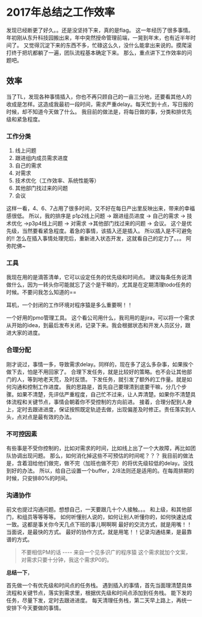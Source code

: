 # 2017年总结之工作效率

发现已经断更了好久。。还是没坚持下来，真的是flag。
这一年经历了很多事情。年初刚从东升科技园搬出来，年中突然授命管理前端，一晃到年末，也有近半年时间了。
又觉得沉淀下来的东西不多，忙碌这么久，没什么能拿出来说的。摸爬滚打终于把坑都躺了一遍，团队流程基本确定下来。
那么，重点讲下工作效率的问题吧。

## 效率
当了TL，发现各种事情插入，你也不再只顾自己的一亩三分地，还要看其他人的收成是怎样。这造成我最初一段时间，需求严重delay。每天忙到十点，写日报的时候，却不知道今天做了什么。
我目前的做法是，将每日做的事，分类和排优先级和紧急程度。
### 工作分类
1. 线上问题
2. 跟进组内成员需求进度
3. 自己的需求
4. 对需求
5. 技术优化（工作效率、系统性能等）
6. 其他部门找过来的问题
7. 会议

这样一看，4、6、7占用了很多时间，又不好在每日产出里反映出来，带来的幸福感很低。
所以，我的排序是 p1p2线上问题 -> 跟进组员进度 -> 自己的需求 -> 技术优化 ->p3p4线上问题 -> 对需求 ->其他部门找过来的问题 -> 会议。
这个是优先级，当然要看紧急程度。着急的事情，该插入还是插入。
所以插入是不可避免的!!
怎么在插入事情处理完后，重新进入状态开发，这就看自己的定力了。。。
阿弥陀佛~

### 工具
我现在用的是滴答清单，它可以设定任务的优先级和时间点。
建议每条任务说清做什么，因为一转头你可能就忘了这个是干嘛的，尤其是在定期清理todo任务的时候。不要问我怎么知道的==

耳机，一个封闭的工作环境对程序猿是多么重要啊！！

一个好用的pmo管理工具。
这个看公司用什么，我司用的是jira，可以将一个需求从开始的idea，到最后发布关闭，记录下来。我会根据状态和开发人员区分，跟进大家的进度。


### 合理分配
刚才说过，事情一多，导致需求delay。同样的，现在多了这么多杂事，如果挨个做下去，怕是不用回家了。
合理下发任务，就是比较好的策略。也不会让其他部门的人，等到地老天荒，及时反馈。
下发任务，就引发了额外的工作量。就是如何沟通和控制工作进度。
我的思路是，首先自己要理清到底要干嘛，分几个步骤。如果不清楚，先评估严重程度，自己忙不过来，让人弄清楚。如果你不清楚具体流程和关键节点，事情会朝着你不受控制的方向前进。
接着，合理分配到人身上，定时去跟进进度，保证按照既定轨迹去做，出现偏差及时修正。责任落实到人头，点对点是最有效的办法。

### 不可控因素
有些事是不受你控制的，比如对需求的时间，比如线上出了一个大故障，再比如团队协调出现问题。
那么，如何消化掉这些不可预估的时间呢？？？
我目前的做法是，含着泪给他们做完，做不完（加班也做不完）的将优先级较低的delay。没找到好的办法。
所以，给自己设置一个buffer，2/8法则还是适用的。在每周排期的时候，只安排80%的时间。

### 沟通协作

 前文也提过沟通问题。想想自己，一天要跟几十个人接触。。。
 和上级，和其他部门，和组员等等等等。
 如何听懂别人说的，如何让别人听懂你的，如何快速达成一致。这都是事关你今天几点下班的事儿啊啊啊
 最好的交流方式，就是用嘴！！当面说，是最快的方式。
 最好的协作方式，就是用笔！！记录沟通结果，是最靠谱的方式。
 
> 不要相信PM的话   ---- 来自一个见多识广的程序猿
这个需求就加个文案，对需求只要十分钟，我这个需求P0的。 

**总结一下**，

首先做一个有优先级和时间点的任务栈。
遇到插入的事情，首先当面理清楚具体流程和关键节点，落实到需求里，根据优先级和时间点添加到任务栈。
能下发的任务，尽量下发，定时去跟进进度。
每天清理任务栈，第二天早上路上，再统一安排下今天要做的事情。


 
        

